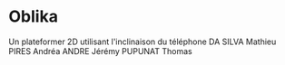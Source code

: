 # Oblika
Un plateformer 2D utilisant l'inclinaison du téléphone
DA SILVA Mathieu
PIRES Andréa
ANDRE Jérémy
PUPUNAT Thomas
